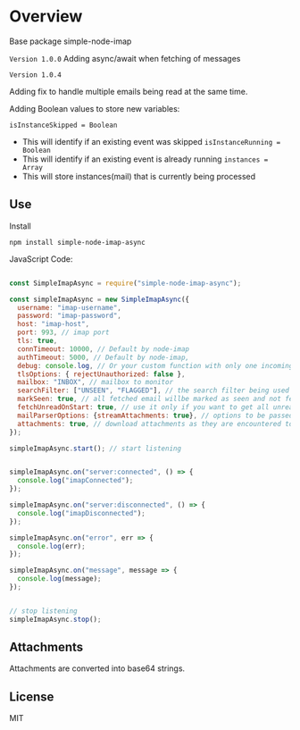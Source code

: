 # Overview
Base package simple-node-imap

`Version 1.0.0`
Adding async/await when fetching of messages

`Version 1.0.4`

Adding fix to handle multiple emails being read at the same time.

Adding Boolean values to store new variables:

`isInstanceSkipped = Boolean`
- This will identify if an existing event was skipped
`isInstanceRunning = Boolean`
- This will identify if an existing event is already running
`instances = Array`
- This will store instances(mail) that is currently being processed

## Use

Install

`npm install simple-node-imap-async`


JavaScript Code:


```javascript

const SimpleImapAsync = require("simple-node-imap-async");

const simpleImapAsync = new SimpleImapAsync({
  username: "imap-username",
  password: "imap-password",
  host: "imap-host",
  port: 993, // imap port
  tls: true,
  connTimeout: 10000, // Default by node-imap
  authTimeout: 5000, // Default by node-imap,
  debug: console.log, // Or your custom function with only one incoming argument. Default: null
  tlsOptions: { rejectUnauthorized: false },
  mailbox: "INBOX", // mailbox to monitor
  searchFilter: ["UNSEEN", "FLAGGED"], // the search filter being used after an IDLE notification has been retrieved
  markSeen: true, // all fetched email willbe marked as seen and not fetched next time
  fetchUnreadOnStart: true, // use it only if you want to get all unread email on lib start. Default is `false`,
  mailParserOptions: {streamAttachments: true}, // options to be passed to mailParser lib.
  attachments: true, // download attachments as they are encountered to the project directory
});

simpleImapAsync.start(); // start listening


simpleImapAsync.on("server:connected", () => {
  console.log("imapConnected");
});

simpleImapAsync.on("server:disconnected", () => {
  console.log("imapDisconnected");
});

simpleImapAsync.on("error", err => {
  console.log(err);
});

simpleImapAsync.on("message", message => {
  console.log(message);
});


// stop listening
simpleImapAsync.stop();

```

## Attachments

Attachments are converted into base64 strings.

## License

MIT